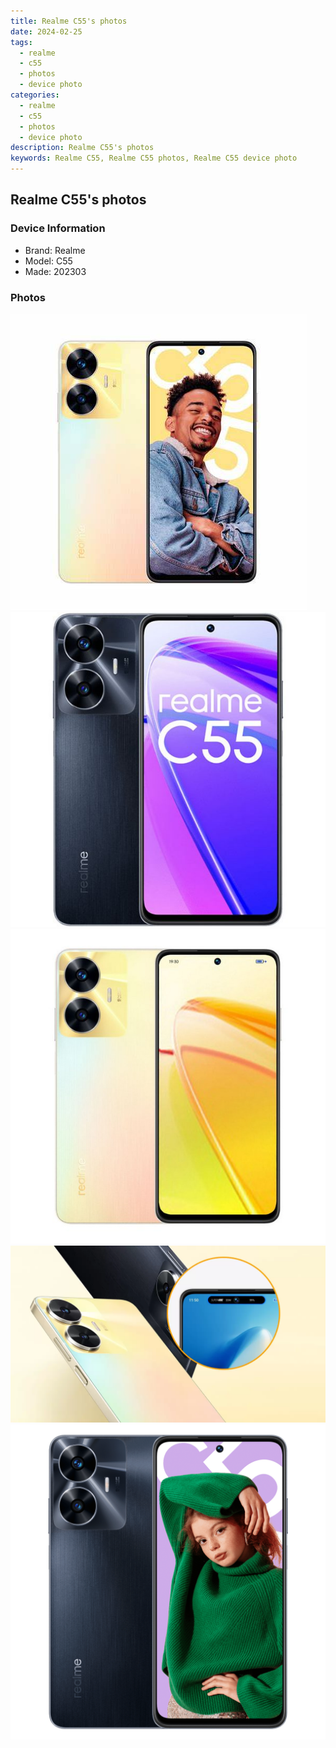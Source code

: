 ```yaml
---
title: Realme C55's photos
date: 2024-02-25
tags: 
  - realme
  - c55
  - photos
  - device photo
categories: 
  - realme
  - c55
  - photos
  - device photo
description: Realme C55's photos
keywords: Realme C55, Realme C55 photos, Realme C55 device photo
---
```


## Realme C55's photos

### Device Information

- Brand: Realme
- Model: C55
- Made: 202303

### Photos

![/images/best-assets/devices/realme/realme-c55/1.jpg](/images/best-assets/devices/realme/realme-c55/1.jpg)
![/images/best-assets/devices/realme/realme-c55/2.jpg](/images/best-assets/devices/realme/realme-c55/2.jpg)
![/images/best-assets/devices/realme/realme-c55/3.jpg](/images/best-assets/devices/realme/realme-c55/3.jpg)
![/images/best-assets/devices/realme/realme-c55/4.jpg](/images/best-assets/devices/realme/realme-c55/4.jpg)
![/images/best-assets/devices/realme/realme-c55/5.jpg](/images/best-assets/devices/realme/realme-c55/5.jpg)
